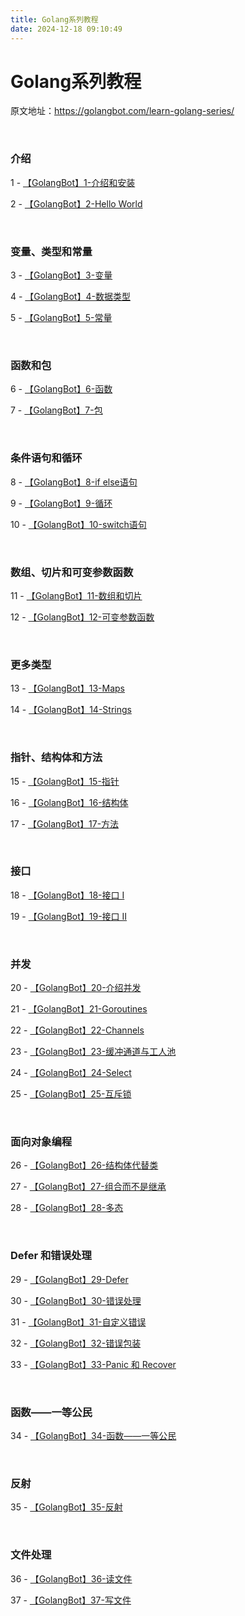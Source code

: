 ```yaml
---
title: Golang系列教程
date: 2024-12-18 09:10:49
---
```


# Golang系列教程
原文地址：https://golangbot.com/learn-golang-series/



<br>

### 介绍

1 - [【GolangBot】1-介绍和安装](../【GolangBot】1-介绍和安装/)

2 - [【GolangBot】2-Hello World](../【GolangBot】2-Hello-World/)

<br>

### 变量、类型和常量

3 - [【GolangBot】3-变量](../【GolangBot】3-变量/)

4 - [【GolangBot】4-数据类型](../【GolangBot】4-数据类型/)

5 - [【GolangBot】5-常量](../【GolangBot】5-常量/)

<br>

### 函数和包

6 - [【GolangBot】6-函数](../【GolangBot】6-函数/)

7 - [【GolangBot】7-包](../【GolangBot】7-包/)

<br>

### 条件语句和循环

8 - [【GolangBot】8-if else语句](../【GolangBot】8-if-else语句/)

9 - [【GolangBot】9-循环](../【GolangBot】9-循环/)

10 - [【GolangBot】10-switch语句](../【GolangBot】10-switch语句/)

<br>

### 数组、切片和可变参数函数

11 - [【GolangBot】11-数组和切片](../【GolangBot】11-数组和切片/)

12 - [【GolangBot】12-可变参数函数](../【GolangBot】12-可变参数函数/)

<br>

### 更多类型

13 - [【GolangBot】13-Maps](../【GolangBot】13-Maps/)

14 - [【GolangBot】14-Strings](../【GolangBot】14-Strings/)

<br>

### 指针、结构体和方法

15 - [【GolangBot】15-指针](../【GolangBot】15-指针/)

16 - [【GolangBot】16-结构体](../【GolangBot】16-结构体/)

17 - [【GolangBot】17-方法](../【GolangBot】17-方法/)

<br>

### 接口

18 - [【GolangBot】18-接口 I](../【GolangBot】18-接口-I/)

19 - [【GolangBot】19-接口 II](../【GolangBot】19-接口-II/)

<br>

### 并发

20 - [【GolangBot】20-介绍并发](../【GolangBot】20-介绍并发/)

21 - [【GolangBot】21-Goroutines](../【GolangBot】21-Goroutines/)

22 - [【GolangBot】22-Channels](../【GolangBot】22-Channels/)

23 - [【GolangBot】23-缓冲通道与工人池](../【GolangBot】23-缓冲通道与工人池/)

24 - [【GolangBot】24-Select](../【GolangBot】24-Select/)

25 - [【GolangBot】25-互斥锁](../【GolangBot】25-互斥锁/)

<br>

### 面向对象编程

26 - [【GolangBot】26-结构体代替类](../【GolangBot】26-结构体代替类/)

27 - [【GolangBot】27-组合而不是继承](../【GolangBot】27-组合而不是继承/)

28 - [【GolangBot】28-多态](../【GolangBot】28-多态/)

<br>

### Defer 和错误处理

29 - [【GolangBot】29-Defer](../【GolangBot】29-Defer/)

30 - [【GolangBot】30-错误处理](../【GolangBot】30-错误处理/)

31 - [【GolangBot】31-自定义错误](../【GolangBot】31-自定义错误/)

32 - [【GolangBot】32-错误包装](../【GolangBot】32-错误包装/)

33 - [【GolangBot】33-Panic 和 Recover](../【GolangBot】33-Panic和Recover/)

<br>

### 函数——一等公民

34 - [【GolangBot】34-函数——一等公民](../【GolangBot】34-函数一等公民/)

<br>

### 反射

35 - [【GolangBot】35-反射](../【GolangBot】35-反射/)

<br>

### 文件处理

36 - [【GolangBot】36-读文件](../【GolangBot】36-读文件/)

37 - [【GolangBot】37-写文件](../【GolangBot】37-写文件/)

<br>